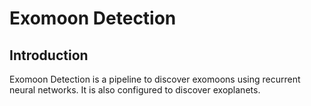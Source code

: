 # Exomoon Detection

## Introduction
Exomoon Detection is a pipeline to discover exomoons using recurrent neural networks. It is also configured to discover exoplanets.
